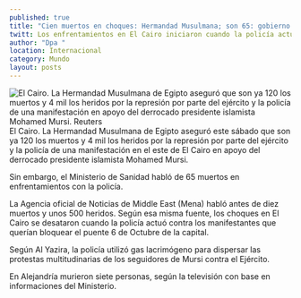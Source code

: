 ```yaml
---
published: true
title: "Cien muertos en choques: Hermandad Musulmana; son 65: gobierno egipcio"
twitt: Los enfrentamientos en El Cairo iniciaron cuando la policía actuó contra manifestantes proMursi que querían bloquear un puente
author: "Dpa "
location: Internacional
category: Mundo
layout: posts
---
```


![El Cairo. La Hermandad Musulmana de Egipto aseguró que son ya 120 los muertos y 4 mil los heridos por la represión por parte del ejército y la policía de una manifestación en apoyo del derrocado presidente islamista Mohamed Mursi. Reuters](http://i.imgur.com/MpO1Snkm.jpg)El Cairo. La Hermandad Musulmana de Egipto aseguró este sábado que son ya 120 los muertos y 4 mil los heridos por la represión por parte del ejército y la policía de una manifestación en el este de El Cairo en apoyo del derrocado presidente islamista Mohamed Mursi.

Sin embargo, el Ministerio de Sanidad habló de 65 muertos en enfrentamientos con la policía.

La Agencia oficial de Noticias de Middle East (Mena) habló antes de diez muertos y unos 500 heridos. Según esa misma fuente, los choques en El Cairo se desataron cuando la policía actuó contra los manifestantes que querían bloquear el puente 6 de Octubre de la capital.

Según Al Yazira, la policía utilizó gas lacrimógeno para dispersar las protestas multitudinarias de los seguidores de Mursi contra el Ejército.

En Alejandría murieron siete personas, según la televisión con base en informaciones del Ministerio.
